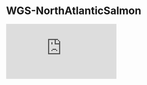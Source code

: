 # WGS-NorthAtlanticSalmon
![Whole Genome Analysis on North Atlantic Salmon St.John and Penobscot River Populations](https://github.com/celia-b/WGS-NorthAtlanticSalmon/poster.pdf)
